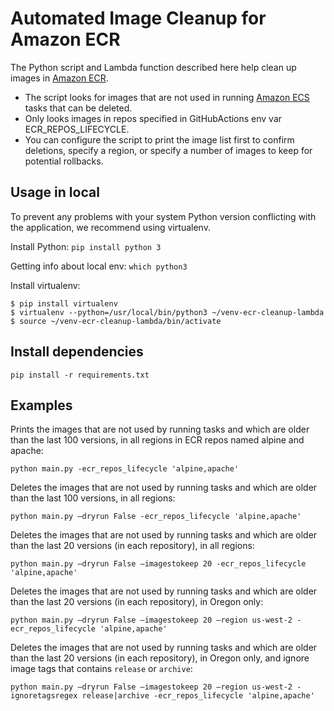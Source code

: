 # Automated Image Cleanup for Amazon ECR
The Python script and Lambda function described here help clean up images in [Amazon ECR](https://aws.amazon.com/ecr).
- The script looks for images that are not used in running [Amazon ECS](https://aws.amazon.com/ecs) tasks that can be deleted. 
- Only looks images in repos specified in GitHubActions env var ECR_REPOS_LIFECYCLE.
- You can configure the script to print the image list first to confirm deletions, specify a region, or specify a number of images to keep for potential rollbacks.

## Usage in local

To prevent any problems with your system Python version conflicting with the application, we recommend using virtualenv.

Install Python:
    `pip install python 3`

Getting info about local env:
    `which python3`

Install virtualenv:

    $ pip install virtualenv
    $ virtualenv --python=/usr/local/bin/python3 ~/venv-ecr-cleanup-lambda
    $ source ~/venv-ecr-cleanup-lambda/bin/activate
    
## Install dependencies

`pip install -r requirements.txt`

    
## Examples
Prints the images that are not used by running tasks and which are older than the last 100 versions, in all regions in ECR repos named alpine and apache:

`python main.py -ecr_repos_lifecycle 'alpine,apache'`


Deletes the images that are not used by running tasks and which are older than the last 100 versions, in all regions:

`python main.py –dryrun False -ecr_repos_lifecycle 'alpine,apache'`


Deletes the images that are not used by running tasks and which are older than the last 20 versions (in each repository), in all regions:

`python main.py –dryrun False –imagestokeep 20 -ecr_repos_lifecycle 'alpine,apache'`


Deletes the images that are not used by running tasks and which are older than the last 20 versions (in each repository), in Oregon only:

`python main.py –dryrun False –imagestokeep 20 –region us-west-2 -ecr_repos_lifecycle 'alpine,apache'`

Deletes the images that are not used by running tasks and which are older than the last 20 versions (in each repository), in Oregon only, and ignore image tags that contains `release` or `archive`:

`python main.py –dryrun False –imagestokeep 20 –region us-west-2 -ignoretagsregex release|archive -ecr_repos_lifecycle 'alpine,apache'`

